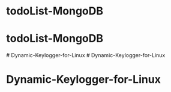 # todoList-MongoDB
# todoList-MongoDB
#   D y n a m i c - K e y l o g g e r - f o r - L i n u x  
 # Dynamic-Keylogger-for-Linux
# Dynamic-Keylogger-for-Linux
